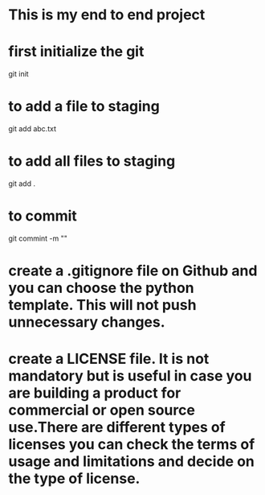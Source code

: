 # This is my end to end project

# first initialize the git
git init

# to add a file to staging
git add abc.txt

# to add all files to staging
git add .

# to commit

git commint -m "<Message>"

# create a .gitignore file on Github and you can choose the python template. This will not push unnecessary changes.

# create a LICENSE file. It is not mandatory but is useful in case you are building a product for commercial or open source use.There are different types of licenses you can check the terms of usage and limitations and decide on the type of license.





